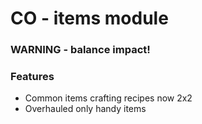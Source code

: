 # CO - items module

### WARNING - balance impact!

### Features

- Common items crafting recipes now 2x2
- Overhauled only handy items
